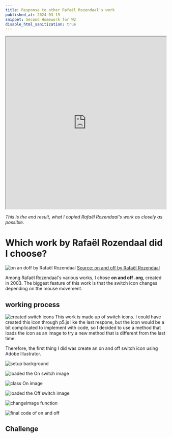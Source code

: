 ```yaml
---
title: Response to other Rafaël Rozendaal's work
published_at: 2024-03-15
snippet: Second Homework for W2
disable_html_sanitization: true
---
```


<div align="center">
<iframe src="https://editor.p5js.org/s4002155/full/GOK_wIBRA" width="100%x" height="542px"></iframe>
</div>

_This is the end result, what I copied Rafaël Rozendaal's work as closely as possible._

# Which work by Rafaël Rozendaal did I choose?
![on an doff
by Rafaël Rozendaal](/240315_second_HW/onandoff.png)
[Source: on and off
by Rafaël Rozendaal](https://www.onandoff.org/)

Among Rafaël Rozendaal's various works, I chose **on and off .org**, created in 2003. The biggest feature of this work is that the switch icon changes depending on the mouse movement.

## working process
![created switch icons](/240315_second_HW/illust_icon.png)
This work is made up of switch icons. I could have created this icon through p5.js like the last respone, but the icon would be a bit complicated to implement with code, so I decided to use a method that loads the icon as an image to try a new method that is different from the last time.

Therefore, the first thing I did was create an on and off switch icon using Adobe Illustrator.

![setup background](/240315_second_HW/setup.png)

![loaded the On switch image](/240315_second_HW/loadImage_on.png)

![class On image](/240315_second_HW/class_on.png)

![loaded the Off switch image ](/240315_second_HW/loadImage_off.png)

![changeImage function](/240315_second_HW/changeImage.png)

![final code of on and off](/240315_second_HW/final_code.png)

## Challenge